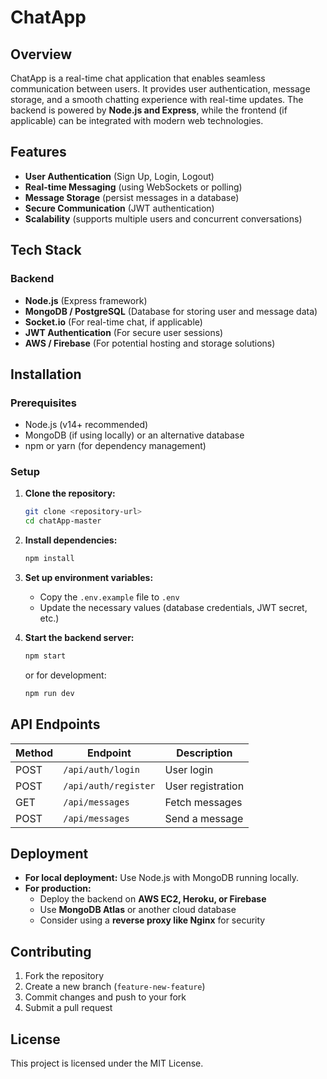 # ChatApp

## Overview

ChatApp is a real-time chat application that enables seamless communication between users. It provides user authentication, message storage, and a smooth chatting experience with real-time updates. The backend is powered by **Node.js and Express**, while the frontend (if applicable) can be integrated with modern web technologies.

## Features

- **User Authentication** (Sign Up, Login, Logout)
- **Real-time Messaging** (using WebSockets or polling)
- **Message Storage** (persist messages in a database)
- **Secure Communication** (JWT authentication)
- **Scalability** (supports multiple users and concurrent conversations)

## Tech Stack

### Backend

- **Node.js** (Express framework)
- **MongoDB / PostgreSQL** (Database for storing user and message data)
- **Socket.io** (For real-time chat, if applicable)
- **JWT Authentication** (For secure user sessions)
- **AWS / Firebase** (For potential hosting and storage solutions)

## Installation

### Prerequisites

- Node.js (v14+ recommended)
- MongoDB (if using locally) or an alternative database
- npm or yarn (for dependency management)

### Setup

1. **Clone the repository:**

   ```sh
   git clone <repository-url>
   cd chatApp-master
   ```

2. **Install dependencies:**

   ```sh
   npm install
   ```

3. **Set up environment variables:**

   - Copy the `.env.example` file to `.env`
   - Update the necessary values (database credentials, JWT secret, etc.)

4. **Start the backend server:**

   ```sh
   npm start
   ```

   or for development:

   ```sh
   npm run dev
   ```

## API Endpoints

| Method | Endpoint             | Description       |
| ------ | -------------------- | ----------------- |
| POST   | `/api/auth/login`    | User login        |
| POST   | `/api/auth/register` | User registration |
| GET    | `/api/messages`      | Fetch messages    |
| POST   | `/api/messages`      | Send a message    |

## Deployment

- **For local deployment:** Use Node.js with MongoDB running locally.
- **For production:**
  - Deploy the backend on **AWS EC2, Heroku, or Firebase**
  - Use **MongoDB Atlas** or another cloud database
  - Consider using a **reverse proxy like Nginx** for security

## Contributing

1. Fork the repository
2. Create a new branch (`feature-new-feature`)
3. Commit changes and push to your fork
4. Submit a pull request

## License

This project is licensed under the MIT License.

